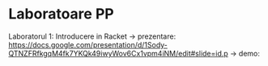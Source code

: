 # Laboratoare PP

Laboratorul 1: Introducere in Racket
	-> prezentare: https://docs.google.com/presentation/d/1Sody-QTNZFRfkgqM4fk7YKQk49iwyWov6Cx1vpm4iNM/edit#slide=id.p
	-> demo:
 
